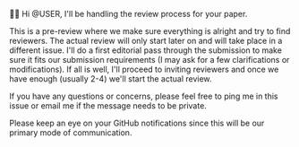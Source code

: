 👋🏾  Hi @USER, I'll be handling the review process for your paper.

This is a pre-review where we make sure everything is alright and try to find reviewers. The actual review will only start later on and will take place in a different issue. I'll do a first editorial pass through the submission to make sure it fits our submission requirements (I may ask for a few clarifications or modifications). If all is well, I'll proceed to inviting reviewers and once we have enough (usually 2-4) we'll start the actual review.

If you have any questions or concerns, please feel free to ping me in this issue or email me if the message needs to be private.

Please keep an eye on your GitHub notifications since this will be our primary mode of communication.
